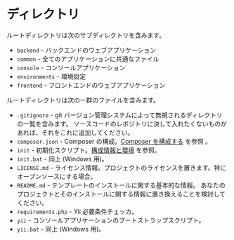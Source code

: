 ディレクトリ
============

ルートディレクトリは次のサブディレクトリを含みます。

- `backend` - バックエンドのウェブアプリケーション
- `common` - 全てのアプリケーションに共通なファイル
- `console` - コンソールアプリケーション
- `environments` - 環境設定
- `frontend` - フロントエンドのウェブアプリケーション

ルートディレクトリは次の一群のファイルを含みます。

- `.gitignore` - git バージョン管理システムによって無視されるディレクトリの一覧を含みます。
  ソースコードのレポジトリに決して入れたくないものがあれば、それをこれに追加してください。
- `composer.json` - Composer の構成。[Composer を構成する](start-composer.md) を参照 。
- `init` - 初期化スクリプト。[構成情報と環境](structure-environments.md) を参照。
- `init.bat` - 同上 (Windows 用)。
- `LICENSE.md` - ライセンス情報。プロジェクトのライセンスを置きます。特にオープンソースにする場合。
- `README.md` - テンプレートのインストールに関する基本的な情報。
  あなたのプロジェクトとそのインストールに関する情報に置き換えることを検討してください。
- `requirements.php` - Yii 必要条件チェッカ。
- `yii` - コンソールアプリケーションのブートストラップスクリプト。
- `yii.bat` - 同上 (Windows 用)。
